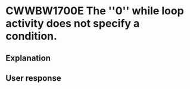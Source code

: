 # CWWBW1700E The ''0'' while loop activity does not specify a condition.

## Explanation

## User response